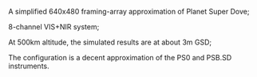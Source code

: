A simplified 640x480 framing-array approximation of Planet Super Dove;

8-channel VIS+NIR system;

At 500km altitude, the simulated results are at about 3m GSD;

The configuration is a decent approximation of the PS0 and PSB.SD instruments.